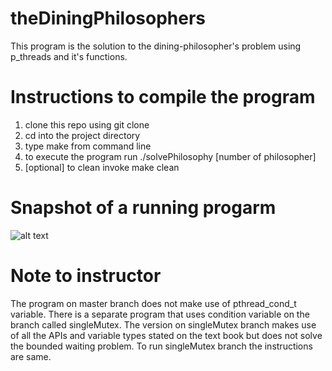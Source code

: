 # theDiningPhilosophers
This program is the solution to the dining-philosopher's problem using p_threads and it's functions.

# Instructions to compile the program
1. clone this repo using git clone 
2. cd into the project directory
3. type make from command line
4. to execute the program run ./solvePhilosophy [number of philosopher]
5. [optional] to clean invoke make clean

# Snapshot of a running progarm
![alt text](https://image.ibb.co/g6yqDS/Screenshot_from_2018_03_05_23_42_10.png)

# Note to instructor
The program on master branch does not make use of pthread_cond_t variable. There is a separate program that uses condition variable on the branch called singleMutex. The version on singleMutex branch makes use of all the APIs and variable types stated on the text book but does not solve the bounded waiting problem. To run singleMutex branch the instructions are same.
